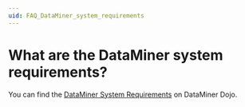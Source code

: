 ```yaml
---
uid: FAQ_DataMiner_system_requirements
---
```


# What are the DataMiner system requirements?

You can find the [DataMiner System Requirements](https://community.dataminer.services/documentation/dataminer-system-requirements/) on DataMiner Dojo.
